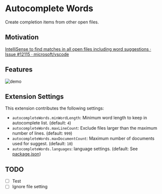 # Autocomplete Words

Create completion items from other open files.

## Motivation

[IntelliSense to find matches in all open files including word suggestions · Issue \#12115 · microsoft/vscode](https://github.com/microsoft/vscode/issues/12115)

## Features

![demo](https://i.gyazo.com/9a8280c0daef08f119d8c05ee18d21ca.gif)

## Extension Settings

This extension contributes the following settings:

- `autocompleteWords.minWordLength`: Minimum word length to keep in autocomplete list. (default: `4`)
- `autocompleteWords.maxLineCount`: Exclude files larger than the maximum number of lines. (default: `999`)
- `autocompleteWords.maxDocumentCount`: Maximum number of documents used for suggest. (default: `10`)
- `autocompleteWords.languages`: language settings. (default: See [package.json](https://github.com/aki77/vscode-autocomplete-words/blob/master/package.json#L29-L82))

## TODO

- [ ] Test
- [ ] Ignore file setting
